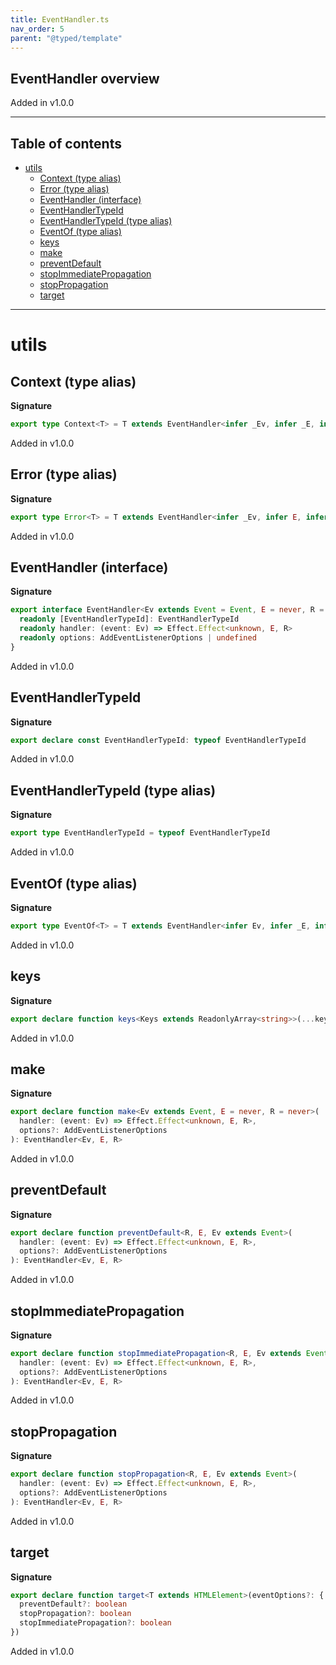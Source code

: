 ```yaml
---
title: EventHandler.ts
nav_order: 5
parent: "@typed/template"
---
```


## EventHandler overview

Added in v1.0.0

---

<h2 class="text-delta">Table of contents</h2>

- [utils](#utils)
  - [Context (type alias)](#context-type-alias)
  - [Error (type alias)](#error-type-alias)
  - [EventHandler (interface)](#eventhandler-interface)
  - [EventHandlerTypeId](#eventhandlertypeid)
  - [EventHandlerTypeId (type alias)](#eventhandlertypeid-type-alias)
  - [EventOf (type alias)](#eventof-type-alias)
  - [keys](#keys)
  - [make](#make)
  - [preventDefault](#preventdefault)
  - [stopImmediatePropagation](#stopimmediatepropagation)
  - [stopPropagation](#stoppropagation)
  - [target](#target)

---

# utils

## Context (type alias)

**Signature**

```ts
export type Context<T> = T extends EventHandler<infer _Ev, infer _E, infer R> ? R : never
```

Added in v1.0.0

## Error (type alias)

**Signature**

```ts
export type Error<T> = T extends EventHandler<infer _Ev, infer E, infer _R> ? E : never
```

Added in v1.0.0

## EventHandler (interface)

**Signature**

```ts
export interface EventHandler<Ev extends Event = Event, E = never, R = never> extends Placeholder<never, E, R> {
  readonly [EventHandlerTypeId]: EventHandlerTypeId
  readonly handler: (event: Ev) => Effect.Effect<unknown, E, R>
  readonly options: AddEventListenerOptions | undefined
}
```

Added in v1.0.0

## EventHandlerTypeId

**Signature**

```ts
export declare const EventHandlerTypeId: typeof EventHandlerTypeId
```

Added in v1.0.0

## EventHandlerTypeId (type alias)

**Signature**

```ts
export type EventHandlerTypeId = typeof EventHandlerTypeId
```

Added in v1.0.0

## EventOf (type alias)

**Signature**

```ts
export type EventOf<T> = T extends EventHandler<infer Ev, infer _E, infer _R> ? Ev : never
```

Added in v1.0.0

## keys

**Signature**

```ts
export declare function keys<Keys extends ReadonlyArray<string>>(...keys: Keys)
```

Added in v1.0.0

## make

**Signature**

```ts
export declare function make<Ev extends Event, E = never, R = never>(
  handler: (event: Ev) => Effect.Effect<unknown, E, R>,
  options?: AddEventListenerOptions
): EventHandler<Ev, E, R>
```

Added in v1.0.0

## preventDefault

**Signature**

```ts
export declare function preventDefault<R, E, Ev extends Event>(
  handler: (event: Ev) => Effect.Effect<unknown, E, R>,
  options?: AddEventListenerOptions
): EventHandler<Ev, E, R>
```

Added in v1.0.0

## stopImmediatePropagation

**Signature**

```ts
export declare function stopImmediatePropagation<R, E, Ev extends Event>(
  handler: (event: Ev) => Effect.Effect<unknown, E, R>,
  options?: AddEventListenerOptions
): EventHandler<Ev, E, R>
```

Added in v1.0.0

## stopPropagation

**Signature**

```ts
export declare function stopPropagation<R, E, Ev extends Event>(
  handler: (event: Ev) => Effect.Effect<unknown, E, R>,
  options?: AddEventListenerOptions
): EventHandler<Ev, E, R>
```

Added in v1.0.0

## target

**Signature**

```ts
export declare function target<T extends HTMLElement>(eventOptions?: {
  preventDefault?: boolean
  stopPropagation?: boolean
  stopImmediatePropagation?: boolean
})
```

Added in v1.0.0
